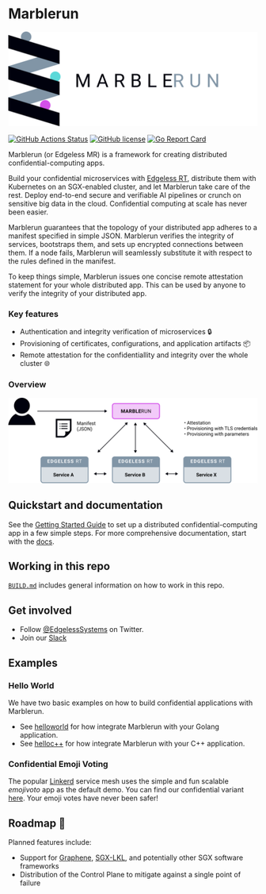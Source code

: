 # Marblerun

![logo](docs/assets/mr_logo.svg)

[![GitHub Actions Status][github-actions-badge]][github-actions]
[![GitHub license][license-badge]](LICENSE)
[![Go Report Card][go-report-card-badge]][go-report-card]

Marblerun (or Edgeless MR) is a framework for creating distributed confidential-computing apps.

Build your confidential microservices with [Edgeless RT][edgelessrt], distribute them with Kubernetes on an SGX-enabled cluster, and let Marblerun take care of the rest. Deploy end-to-end secure and verifiable AI pipelines or crunch on sensitive big data in the cloud. Confidential computing at scale has never been easier.

Marblerun guarantees that the topology of your distributed app adheres to a manifest specified in simple JSON. Marblerun verifies the integrity of services, bootstraps them, and sets up encrypted connections between them. If a node fails, Marblerun will seamlessly substitute it with respect to the rules defined in the manifest.

To keep things simple, Marblerun issues one concise remote attestation statement for your whole distributed app. This can be used by anyone to verify the integrity of your distributed app.

### Key features

* Authentication and integrity verification of microservices :lock:
* Provisioning of certificates, configurations, and application artifacts :package:
* Remote attestation for the confidentiallity and integrity over the whole cluster :globe_with_meridians:

### Overview

<img src="docs/assets/overview.svg" alt="overview" width="600"/>

## Quickstart and documentation

See the [Getting Started Guide](TODO) to set up a distributed confidential-computing app in a few simple steps.
For more comprehensive documentation, start with the [docs](TODO).

## Working in this repo

[`BUILD.md`](BUILD.md) includes general information on how to work in this repo.

## Get involved

* Follow [@EdgelessSystems][twitter] on Twitter.
* Join our [Slack][slack]

## Examples

### Hello World

We have two basic examples on how to build confidential applications with Marblerun.

* See [helloworld](samples/helloworld) for how integrate Marblerun with your Golang application.
* See [helloc++](samples/helloc++) for how integrate Marblerun with your C++ application.

### Confidential Emoji Voting

The popular [Linkerd][linkerd] service mesh uses the simple and fun scalable *emojivoto* app as the default demo. You can find our confidential variant [here][emojivoto]. Your emoji votes have never been safer!

## Roadmap :rocket:

Planned features include:

* Support for [Graphene][graphene], [SGX-LKL][sgx-lkl], and potentially other SGX software frameworks
* Distribution of the Control Plane to mitigate against a single point of failure

<!-- refs -->
[edgelessrt]: https://github.com/edgelesssys/edgelessrt
[emojivoto]: https://github.com/edgelesssys/emojivoto
[github-actions]: https://github.com/edgelesssys/marblerun/actions
[github-actions-badge]: https://github.com/edgelesssys/marblerun/workflows/Unit%20Tests/badge.svg
[go-report-card]: https://goreportcard.com/report/github.com/edgelesssys/mesh
[go-report-card-badge]: https://goreportcard.com/badge/github.com/edgelesssys/mesh
[graphene]: https://github.com/oscarlab/graphene
[license-badge]: https://img.shields.io/github/license/edgelesssys/mesh.svg
[linkerd]: https://linkerd.io
[sgx-lkl]: https://github.com/lsds/sgx-lkl
[slack]: https://join.slack.com/t/confidentialcloud/shared_invite/zt-ix8nzzr6-vVNb6IM76Ab8z9a_5NMJnQ
[twitter]: https://twitter.com/EdgelessSystems
